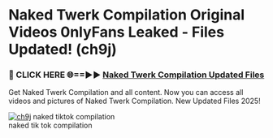 # Naked Twerk Compilation Original Videos 0nlyFans Leaked - Files Updated! (ch9j)

<h3>🔴 CLICK HERE 🌐==►► <a href="https://tinyurl.com/up5wt9bj" rel="nofollow">Naked Twerk Compilation Updated Files</a></h3>

Get Naked Twerk Compilation and all content. Now you can access all videos and pictures of Naked Twerk Compilation. New Updated Files 2025!

[![ch9j](https://i.imgur.com/ABiUzMV.gif)](https://tinyurl.com/up5wt9bj)
naked tiktok compilation<br>
naked tik tok compilation